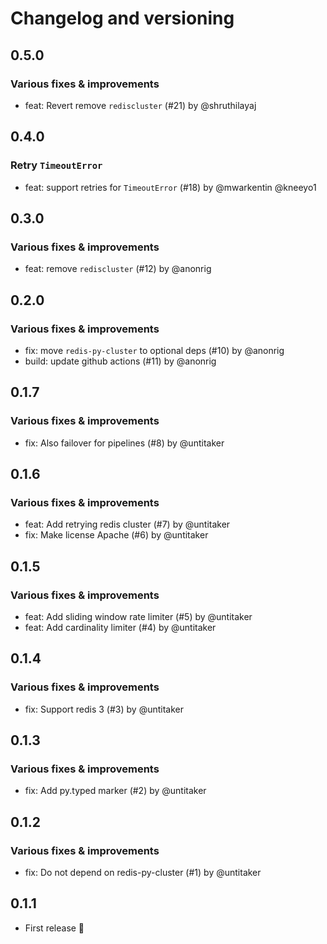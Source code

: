 # Changelog and versioning

## 0.5.0

### Various fixes & improvements

- feat: Revert remove `rediscluster` (#21) by @shruthilayaj

## 0.4.0

### Retry `TimeoutError`

- feat: support retries for `TimeoutError` (#18) by @mwarkentin @kneeyo1

## 0.3.0

### Various fixes & improvements

- feat: remove `rediscluster` (#12) by @anonrig

## 0.2.0

### Various fixes & improvements

- fix: move `redis-py-cluster` to optional deps (#10) by @anonrig
- build: update github actions (#11) by @anonrig

## 0.1.7

### Various fixes & improvements

- fix: Also failover for pipelines (#8) by @untitaker

## 0.1.6

### Various fixes & improvements

- feat: Add retrying redis cluster (#7) by @untitaker
- fix: Make license Apache (#6) by @untitaker

## 0.1.5

### Various fixes & improvements

- feat: Add sliding window rate limiter (#5) by @untitaker
- feat: Add cardinality limiter (#4) by @untitaker

## 0.1.4

### Various fixes & improvements

- fix: Support redis 3 (#3) by @untitaker

## 0.1.3

### Various fixes & improvements

- fix: Add py.typed marker (#2) by @untitaker

## 0.1.2

### Various fixes & improvements

- fix: Do not depend on redis-py-cluster (#1) by @untitaker

## 0.1.1

- First release 🎉

